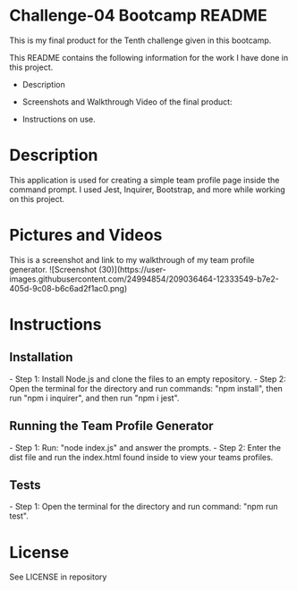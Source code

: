 <h1>Challenge-04 Bootcamp README</h1>

This is my final product for the Tenth challenge given in this bootcamp.

This README contains the following information for the work I have done in this project.

- Description

- Screenshots and Walkthrough Video of the final product:

- Instructions on use.


<h1>Description</h1>
This application is used for creating a simple team profile page inside the command prompt. I used Jest, Inquirer, Bootstrap, and more while working on this project. 


<h1>Pictures and Videos</h1>
This is a screenshot and link to my walkthrough of my team profile generator.
![Screenshot (30)](https://user-images.githubusercontent.com/24994854/209036464-12333549-b7e2-405d-9c08-b6c6ad2f1ac0.png)


<h1>Instructions</h1>

<h2>Installation</h2>
- Step 1: Install Node.js and clone the files to an empty repository.
- Step 2: Open the terminal for the directory and run commands: "npm install", then run "npm i inquirer", and then run "npm i jest".

<h2>Running the Team Profile Generator</h2>
- Step 1: Run: "node index.js" and answer the prompts.
- Step 2: Enter the dist file and run the index.html found inside to view your teams profiles.

<h2>Tests</h2>
- Step 1: Open the terminal for the directory and run command: "npm run test".


<h1>License</h1>

See LICENSE in repository
